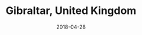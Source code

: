 ---
title: Gibraltar, United Kingdom
date: 2018-04-28
countries:
  - United Kingdom
resources:
  - src: DSCF7756.jpg
    params: 
      weight: 1
  - src: DSCF7712.jpg
    params: 
      weight: 2
  - src: DSCF7718.jpg
    params: 
      weight: 3
  - src: DSCF7735.jpg
    params: 
      weight: 4
  - src: DSCF7734.jpg
    params: 
      weight: 5
  - src: DSCF7730.jpg
    params: 
      weight: 6
  - src: DSCF7744.jpg
    params: 
      weight: 7
  - src: DSCF7768.jpg
    params: 
      weight: 8
  - src: DSCF7818.jpg
    params: 
      weight: 9
  - src: DSCF7838.jpg
    params: 
      weight: 10
  - src: DSCF7855.jpg
    params: 
      weight: 11
  - src: feature.jpg
    params: 
      weight: 12
---